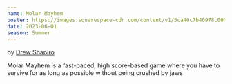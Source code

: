 ```yaml
---
name: Molar Mayhem
poster: https://images.squarespace-cdn.com/content/v1/5ca40c7b40978c0001458f5d/62ea8a8e-9737-475f-918c-abc410fb3d3f/molarmayhem.gif?format=2500w
date: 2023-06-01
season: Summer
---
```


by [Drew Shapiro](https://twitter.com/organzolagames)


Molar Mayhem is a fast-paced, high score-based game where you have to survive for as long as possible without being crushed by jaws